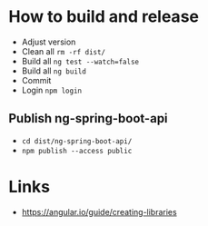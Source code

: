# How to build and release

- Adjust version
- Clean all `rm -rf dist/`
- Build all `ng test --watch=false`
- Build all `ng build`
- Commit
- Login `npm login`

## Publish ng-spring-boot-api
- `cd dist/ng-spring-boot-api/`
- `npm publish --access public`

# Links
- https://angular.io/guide/creating-libraries